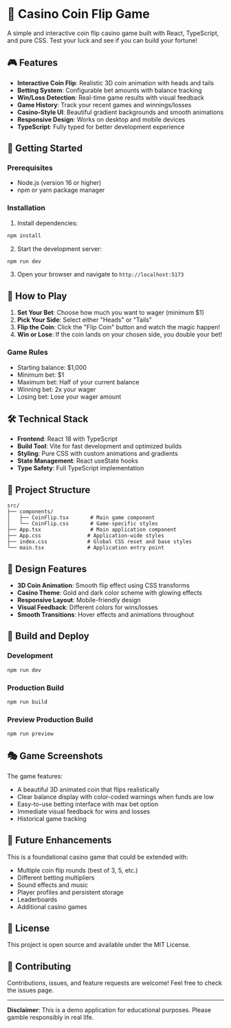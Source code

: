 # 🎰 Casino Coin Flip Game

A simple and interactive coin flip casino game built with React, TypeScript, and pure CSS. Test your luck and see if you can build your fortune!

## 🎮 Features

- **Interactive Coin Flip**: Realistic 3D coin animation with heads and tails
- **Betting System**: Configurable bet amounts with balance tracking
- **Win/Loss Detection**: Real-time game results with visual feedback
- **Game History**: Track your recent games and winnings/losses
- **Casino-Style UI**: Beautiful gradient backgrounds and smooth animations
- **Responsive Design**: Works on desktop and mobile devices
- **TypeScript**: Fully typed for better development experience

## 🚀 Getting Started

### Prerequisites

- Node.js (version 16 or higher)
- npm or yarn package manager

### Installation

1. Install dependencies:
```bash
npm install
```

2. Start the development server:
```bash
npm run dev
```

3. Open your browser and navigate to `http://localhost:5173`

## 🎯 How to Play

1. **Set Your Bet**: Choose how much you want to wager (minimum $1)
2. **Pick Your Side**: Select either "Heads" or "Tails"
3. **Flip the Coin**: Click the "Flip Coin" button and watch the magic happen!
4. **Win or Lose**: If the coin lands on your chosen side, you double your bet!

### Game Rules

- Starting balance: $1,000
- Minimum bet: $1
- Maximum bet: Half of your current balance
- Winning bet: 2x your wager
- Losing bet: Lose your wager amount

## 🛠️ Technical Stack

- **Frontend**: React 18 with TypeScript
- **Build Tool**: Vite for fast development and optimized builds
- **Styling**: Pure CSS with custom animations and gradients
- **State Management**: React useState hooks
- **Type Safety**: Full TypeScript implementation

## 📁 Project Structure

```
src/
├── components/
│   ├── CoinFlip.tsx       # Main game component
│   └── CoinFlip.css       # Game-specific styles
├── App.tsx                # Main application component
├── App.css               # Application-wide styles
├── index.css             # Global CSS reset and base styles
└── main.tsx              # Application entry point
```

## 🎨 Design Features

- **3D Coin Animation**: Smooth flip effect using CSS transforms
- **Casino Theme**: Gold and dark color scheme with glowing effects
- **Responsive Layout**: Mobile-friendly design
- **Visual Feedback**: Different colors for wins/losses
- **Smooth Transitions**: Hover effects and animations throughout

## 🚀 Build and Deploy

### Development
```bash
npm run dev
```

### Production Build
```bash
npm run build
```

### Preview Production Build
```bash
npm run preview
```

## 🎭 Game Screenshots

The game features:
- A beautiful 3D animated coin that flips realistically
- Clear balance display with color-coded warnings when funds are low
- Easy-to-use betting interface with max bet option
- Immediate visual feedback for wins and losses
- Historical game tracking

## 🎲 Future Enhancements

This is a foundational casino game that could be extended with:
- Multiple coin flip rounds (best of 3, 5, etc.)
- Different betting multipliers
- Sound effects and music
- Player profiles and persistent storage
- Leaderboards
- Additional casino games

## 📝 License

This project is open source and available under the MIT License.

## 🤝 Contributing

Contributions, issues, and feature requests are welcome! Feel free to check the issues page.

---

**Disclaimer**: This is a demo application for educational purposes. Please gamble responsibly in real life.